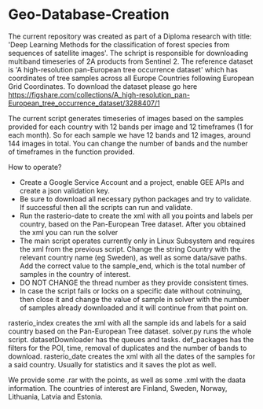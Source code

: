 # Geo-Database-Creation


The current repository was created as part of a Diploma research with title: 'Deep Learning Methods for the
classification of forest species from sequences of satellite images'. The schript is responsible for downloading multiband timeseries of 2A products from Sentinel 2.
The reference dataset is 'A high-resolution pan-European tree occurrence dataset' which has coordinates of tree samples across all Europe Countries following European Grid Coordinates. To download the dataset please go here https://figshare.com/collections/A_high-resolution_pan-European_tree_occurrence_dataset/3288407/1

The current script generates timeseries of images based on the samples provided for each country with 12 bands per image and 12 timeframes (1 for each month). So for each sample we have 12 bands and 12 images, around 144 images in total. You can change the number of bands and the number of timeframes in the function provided. 

How to operate?
* Create a Google Service Account and a project, enable GEE APIs and create a json validation key.
* Be sure to download all necessary python packages and try to validate. If successful then all the scripts can run and validate.
* Run the rasterio-date to create the xml with all you points and labels per country, based on the Pan-European Tree dataset. After you obtained the xml you can run the solver
* The main script operates currently only in Linux Subsystem and requires the xml from the previous script. Change the string Country with the relevant country name (eg Sweden), as well as some data/save paths. Add the correct value to the sample_end, which is the total number of samples in the country of interest.
* DO NOT CHANGE the thread number as they provide consistent times.
* In case the script fails or locks on a specific date without cotninuing, then close it and change the value of sample in solver with the number of samples already downloaded and it will continue from that point on.

rasterio_index creates the xml with all the sample ids and labels for a said country based on the Pan-European Tree dataset.
solver.py runs the whole script.
datasetDownloader has the queues and tasks.
def_packages has the filters for the POI, time, removal of duplicates and the number of bands to download.
rasterio_date creates the xml with all the dates of the samples for a said country. Usually for statistics and it saves the plot as well.

We provide some .rar with the points, as well as some .xml with the daata information. The countries of interest are Finland, Sweden, Norway, Lithuania, Latvia and Estonia. 
